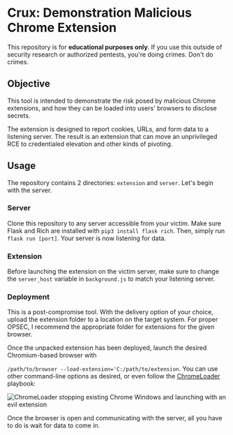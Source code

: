 # Crux: Demonstration Malicious Chrome Extension

This repository is for **educational purposes only**. If you use this outside of security research or authorized pentests, you're doing crimes. Don't do crimes.

## Objective

This tool is intended to demonstrate the risk posed by malicious Chrome extensions, and how they can be loaded into users' browsers to disclose secrets.

The extension is designed to report cookies, URLs, and form data to a listening server. The result is an extension that can move an unprivileged RCE to credentialed elevation and other kinds of pivoting.

## Usage

The repository contains 2 directories: `extension` and `server`. Let's begin with the server.

### Server

Clone this repository to any server accessible from your victim. Make sure Flask and Rich are installed with `pip3 install flask rich`. Then, simply run `flask run [port]`. Your server is now listening for data.

### Extension

Before launching the extension on the victim server, make sure to change the `server_host` variable in `background.js` to match your listening server.

### Deployment

This is a post-compromise tool. With the delivery option of your choice, upload the extension folder to a location on the target system. For proper OPSEC, I recommend the appropriate folder for extensions for the given browser.

Once the unpacked extension has been deployed, launch the desired Chromium-based browser with

`/path/to/browser --load-extension='C:/path/to/extension`. You can use other command-line options as desired, or even follow the [ChromeLoader](https://unit42.paloaltonetworks.com/chromeloader-malware/) playbook:

![ChromeLoader stopping existing Chrome Windows and launching with an evil extension](https://unit42.paloaltonetworks.com/wp-content/uploads/2022/07/Screen-Shot-2022-07-11-at-6.48.29-PM.png)

Once the browser is open and communicating with the server, all you have to do is wait for data to come in.

